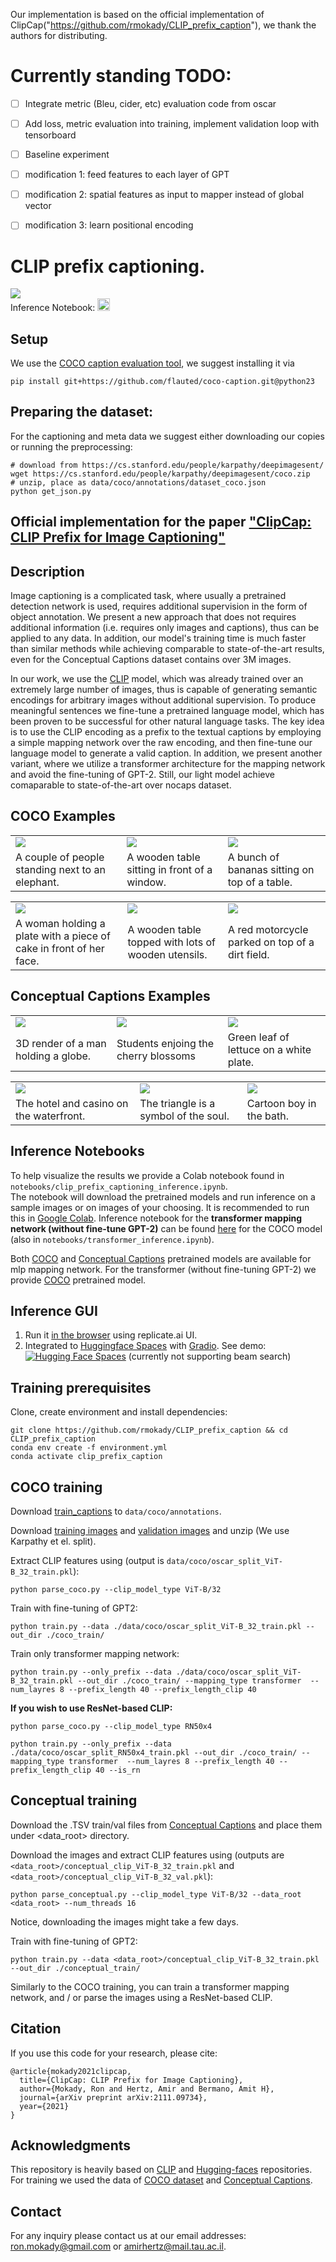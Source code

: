 Our implementation is based on the official implementation of ClipCap("https://github.com/rmokady/CLIP_prefix_caption"), we thank the authors for distributing.

# Currently standing TODO:
- [ ] Integrate metric (Bleu, cider, etc) evaluation code from oscar
- [ ] Add loss, metric evaluation into training, implement validation loop with tensorboard
- [ ] Baseline experiment
- [ ] modification 1: feed features to each layer of GPT
- [ ] modification 2: spatial features as input to mapper instead of global vector
- [ ] modification 3: learn positional encoding


# CLIP prefix captioning.

<a href="https://opensource.org/licenses/MIT"><img src="https://img.shields.io/badge/License-MIT-yellow.svg"></a>  
Inference Notebook: <a href="https://colab.research.google.com/drive/1tuoAC5F4sC7qid56Z0ap-stR3rwdk0ZV?usp=sharing"><img src="https://colab.research.google.com/assets/colab-badge.svg" height=20></a>  



## Setup
We use the [COCO caption evaluation tool](https://github.com/LuoweiZhou/coco-caption/tree/de6f385503ac9a4305a1dcdc39c02312f9fa13fc), we suggest installing it via
```
pip install git+https://github.com/flauted/coco-caption.git@python23
```

## Preparing the dataset:

For the captioning and meta data we suggest either downloading our copies or running the preprocessing:
```
# download from https://cs.stanford.edu/people/karpathy/deepimagesent/
wget https://cs.stanford.edu/people/karpathy/deepimagesent/coco.zip
# unzip, place as data/coco/annotations/dataset_coco.json
python get_json.py
```


## Official implementation for the paper ["ClipCap: CLIP Prefix for Image Captioning"](https://arxiv.org/abs/2111.09734)




## Description  
Image captioning is a complicated task, where usually a pretrained detection network is used, requires additional supervision in the form of object annotation. We present a new approach that does not requires additional information (i.e. requires only images and captions), thus can be applied to any data. In addition, our model's training time is much faster than similar methods while achieving comparable to state-of-the-art results, even for the Conceptual Captions dataset contains over 3M images. 

In our work, we use the [CLIP](https://github.com/openai/CLIP) model, which was already trained over an extremely large number of images, thus is capable of generating semantic encodings for arbitrary images without additional supervision. To produce meaningful sentences we fine-tune a pretrained language model, which has been proven to be successful for other natural language tasks. The key idea is to use the CLIP encoding as a prefix to the textual captions by employing a simple mapping network over the raw encoding, and then fine-tune our language model to generate a valid caption. In addition, we present another variant, where we utilize a transformer architecture for the mapping network and avoid the fine-tuning of GPT-2. Still, our light model achieve comaparable to state-of-the-art over nocaps dataset.

## COCO Examples

<table>
  <tr>
    <td><img src="Images/COCO_val2014_000000562207.jpg" ></td>
    <td><img src="Images/COCO_val2014_000000165547.jpg" ></td>
    <td><img src="Images/COCO_val2014_000000579664.jpg" ></td>
  </tr>
  <tr>
    <td>A couple of people standing next to an elephant. </td>
     <td>A wooden table sitting in front of a window.</td>
     <td>A bunch of bananas sitting on top of a table.</td>
  </tr>
 </table>
 
 <table>
  <tr>
    <td><img src="Images/COCO_val2014_000000060623.jpg" ></td>
    <td><img src="Images/COCO_val2014_000000386164.jpg" ></td>
    <td><img src="Images/COCO_val2014_000000354533.jpg" ></td>
  </tr>
  <tr>
    <td>A woman holding a plate with a piece of cake in front of her face. </td>
     <td>A wooden table topped with lots of wooden utensils.</td>
     <td>A red motorcycle parked on top of a dirt field.</td>
  </tr>
 </table>


## Conceptual Captions Examples

<table>
  <tr>
    <td><img src="Images/CONCEPTUAL_01.jpg" ></td>
    <td><img src="Images/CONCEPTUAL_02.jpg" ></td>
    <td><img src="Images/CONCEPTUAL_03.jpg" ></td>
  </tr>
  <tr>
    <td>3D render of a man holding a globe.</td>
     <td>Students enjoing the cherry blossoms</td>
     <td>Green leaf of lettuce on a white plate.</td>
  </tr>
 </table>
 
 <table>
  <tr>
    <td><img src="Images/CONCEPTUAL_04.jpg" ></td>
    <td><img src="Images/CONCEPTUAL_05.jpg" ></td>
    <td><img src="Images/CONCEPTUAL_06.jpg" ></td>
  </tr>
  <tr>
    <td>The hotel and casino on the waterfront. </td>
     <td>The triangle is a symbol of the soul.</td>
     <td>Cartoon boy in the bath.</td>
  </tr>
 </table>


## Inference Notebooks
To help visualize the results we provide a Colab notebook found in `notebooks/clip_prefix_captioning_inference.ipynb`.   
The notebook will download the pretrained models and run inference on a sample images or 
on images of your choosing. It is recommended to run this in [Google Colab](https://colab.research.google.com/drive/1tuoAC5F4sC7qid56Z0ap-stR3rwdk0ZV?usp=sharing).
Inference notebook for the **transformer mapping network (without fine-tune GPT-2)** can be found [here](https://colab.research.google.com/drive/180L3rMFmGujudwO1EJNF-lHIpAsAZ5xq?usp=sharing) for the COCO model (also in `notebooks/transformer_inference.ipynb`).



Both [COCO](https://drive.google.com/file/d/1IdaBtMSvtyzF0ByVaBHtvM0JYSXRExRX/view?usp=sharing) and [Conceptual Captions](https://drive.google.com/file/d/14pXWwB4Zm82rsDdvbGguLfx9F8aM7ovT/view?usp=sharing) pretrained models are available for mlp mapping network. For the transformer (without fine-tuning GPT-2) we provide [COCO](https://drive.google.com/file/d/1GYPToCqFREwi285wPLhuVExlz7DDUDfJ/view?usp=sharing) pretrained model.



## Inference GUI
1. Run it [in the browser](https://replicate.ai/rmokady/clip_prefix_caption) using replicate.ai UI.
2. Integrated to [Huggingface Spaces](https://huggingface.co/spaces) with [Gradio](https://github.com/gradio-app/gradio). See demo: [![Hugging Face Spaces](https://img.shields.io/badge/%F0%9F%A4%97%20Hugging%20Face-Spaces-blue)](https://huggingface.co/spaces/akhaliq/CLIP_prefix_captioning) (currently not supporting beam search)


## Training prerequisites

[comment]: <> (Dependencies can be found at the [Inference notebook]&#40;https://colab.research.google.com/drive/1tuoAC5F4sC7qid56Z0ap-stR3rwdk0ZV?usp=sharing&#41; )
Clone, create environment and install dependencies:  
```
git clone https://github.com/rmokady/CLIP_prefix_caption && cd CLIP_prefix_caption
conda env create -f environment.yml
conda activate clip_prefix_caption
```

## COCO training

Download [train_captions](https://drive.google.com/file/d/1D3EzUK1d1lNhD2hAvRiKPThidiVbP2K_/view?usp=sharing) to `data/coco/annotations`.

Download [training images](http://images.cocodataset.org/zips/train2014.zip) and [validation images](http://images.cocodataset.org/zips/val2014.zip) and unzip (We use Karpathy et el. split).

Extract CLIP features using (output is `data/coco/oscar_split_ViT-B_32_train.pkl`):
```
python parse_coco.py --clip_model_type ViT-B/32
```
Train with fine-tuning of GPT2:
```
python train.py --data ./data/coco/oscar_split_ViT-B_32_train.pkl --out_dir ./coco_train/
```

Train only transformer mapping network:
```
python train.py --only_prefix --data ./data/coco/oscar_split_ViT-B_32_train.pkl --out_dir ./coco_train/ --mapping_type transformer  --num_layres 8 --prefix_length 40 --prefix_length_clip 40
```

**If you wish to use ResNet-based CLIP:** 

```
python parse_coco.py --clip_model_type RN50x4
```
```
python train.py --only_prefix --data ./data/coco/oscar_split_RN50x4_train.pkl --out_dir ./coco_train/ --mapping_type transformer  --num_layres 8 --prefix_length 40 --prefix_length_clip 40 --is_rn
```

## Conceptual training

Download the .TSV train/val files from [Conceptual Captions](https://ai.google.com/research/ConceptualCaptions/download) and place them under <data_root> directory.

Download the images and extract CLIP features using (outputs are `<data_root>/conceptual_clip_ViT-B_32_train.pkl` and  `<data_root>/conceptual_clip_ViT-B_32_val.pkl`):
```
python parse_conceptual.py --clip_model_type ViT-B/32 --data_root <data_root> --num_threads 16
```
Notice, downloading the images might take a few days.

Train with fine-tuning of GPT2:
```
python train.py --data <data_root>/conceptual_clip_ViT-B_32_train.pkl --out_dir ./conceptual_train/
```
Similarly to the COCO training, you can train a transformer mapping network, and / or parse the images using a ResNet-based CLIP. 

## Citation
If you use this code for your research, please cite:
```
@article{mokady2021clipcap,
  title={ClipCap: CLIP Prefix for Image Captioning},
  author={Mokady, Ron and Hertz, Amir and Bermano, Amit H},
  journal={arXiv preprint arXiv:2111.09734},
  year={2021}
}
```




## Acknowledgments
This repository is heavily based on [CLIP](https://github.com/openai/CLIP) and [Hugging-faces](https://github.com/huggingface/transformers) repositories.
For training we used the data of [COCO dataset](https://cocodataset.org/#home) and [Conceptual Captions](https://ai.google.com/research/ConceptualCaptions/).

## Contact
For any inquiry please contact us at our email addresses: ron.mokady@gmail.com or amirhertz@mail.tau.ac.il.


